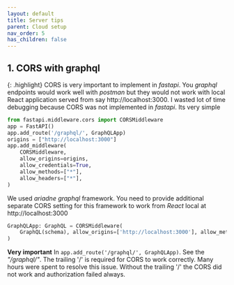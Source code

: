 ```yaml
---
layout: default
title: Server tips
parent: Cloud setup
nav_order: 5
has_children: false
---
```


## 1. CORS with graphql

{: .highlight}
CORS is very important to implement in _fastapi_. You _graphql_ endpoints would work well with _postman_ but they would not work with local React application served from say http://localhost:3000. I wasted lot of time debugging because CORS was not implemented in _fastapi_. Its very simple
```python
from fastapi.middleware.cors import CORSMiddleware
app = FastAPI()
app.add_route('/graphql/', GraphQLApp)
origins = ["http://localhost:3000"]
app.add_middleware(
    CORSMiddleware,
    allow_origins=origins,
    allow_credentials=True,
    allow_methods=["*"],
    allow_headers=["*"],
)
```

We used _ariadne_ _graphql_ framework. You need to provide additional separate CORS setting for this framework to work from _React_ local at http://localhost:3000

```python
GraphQLApp: GraphQL = CORSMiddleware(    
    GraphQL(schema), allow_origins=['http://localhost:3000'], allow_methods=['*'], allow_headers=['*'],allow_credentials=True
)
```

**Very important**
In ```app.add_route('/graphql/', GraphQLApp)```. See the _"/graphql/"_. The trailing '/' is required for CORS to work correctly. Many hours were spent to resolve this issue. Without the trailing '/' the CORS did not work and authorization failed always.
